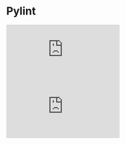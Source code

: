 # Pylint
![Pylint Pycharm integration official documentation](http://pylint.pycqa.org/en/latest/user_guide/ide-integration.html#pylint-in-pycharm)
![Setting max-line-length=120](http://jbisbee.blogspot.com/2014/04/getting-started-with-pylint.html)